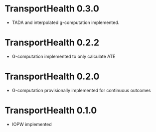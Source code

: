 # TransportHealth 0.3.0

- TADA and interpolated g-computation implemented.

# TransportHealth 0.2.2

- G-computation implemented to only calculate ATE

# TransportHealth 0.2.0

- G-computation provisionally implemented for continuous outcomes

# TransportHealth 0.1.0

- IOPW implemented
